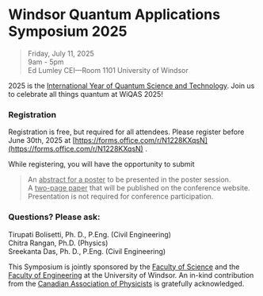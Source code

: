# Windsor Quantum Applications Symposium 2025
> Friday, July 11, 2025 <br/>
> 9am - 5pm <br/>
> Ed Lumley CEI—Room 1101 University of Windsor <br/>

2025 is the [International Year of Quantum Science and Technology](https://quantum2025.org/).  Join us to celebrate all things quantum at WiQAS 2025!

### Registration
Registration is free, but required for all attendees.  Please register before June 30th, 2025 at [https://forms.office.com/r/N1228KXqsN](https://forms.office.com/r/N1228KXqsN) .

While registering, you will have the opportunity to submit <br/>
> An <ins>abstract for a poster</ins> to be presented in the poster session. <br/>
> A <ins>two-page paper</ins> that will be published on the conference website. </br>
Presentation is not required for conference participation.

### Questions?  Please ask:
Tirupati Bolisetti, Ph. D., P.Eng. (Civil Engineering) <br/>
Chitra Rangan, Ph.D. (Physics) <br/>
Sreekanta Das, Ph. D., P.Eng. (Civil Engineering) <br/>

This Symposium is jointly sponsored by the [Faculty of Science](https://www.uwindsor.ca/science/) and the [Faculty of Engineering](https://www.uwindsor.ca/engineering/) at the University of Windsor.  An in-kind contribution from the [Canadian Association of Physicists](https://iyqcda.cap.ca/) is gratefully acknowledged.
